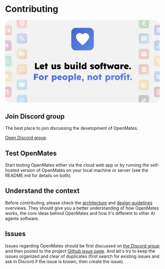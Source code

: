 # Contributing

![Contributing header image](./images/contributing_header.png)


## Join Discord group

The best place to join discussing the development of OpenMates.

[Open Discord group](https://discord.gg/bHtkxZB5cc)


## Test OpenMates

Start testing OpenMates either via the cloud web app or by running the self-hosted version of OpenMates on your local machine or server (see the README.md for details on both).


## Understand the context

Before contributing, please check the [architecture](./architecture.md) and [design guidelines](./designguidelines.md) overviews. They should give you a better understanding of how OpenMates works, the core ideas behind OpenMates and how it's different to other AI agents software.


## Issues

Issues regarding OpenMates should be first discussed on [the Discord group](https://discord.gg/bHtkxZB5cc) and then posted to the project [Github issue page](https://github.com/glowingkitty/OpenMates/issues). And let's try to keep the issues organized and clear of duplicates (first search for existing issues and ask in Discord if the issue is known, then create the issue).
